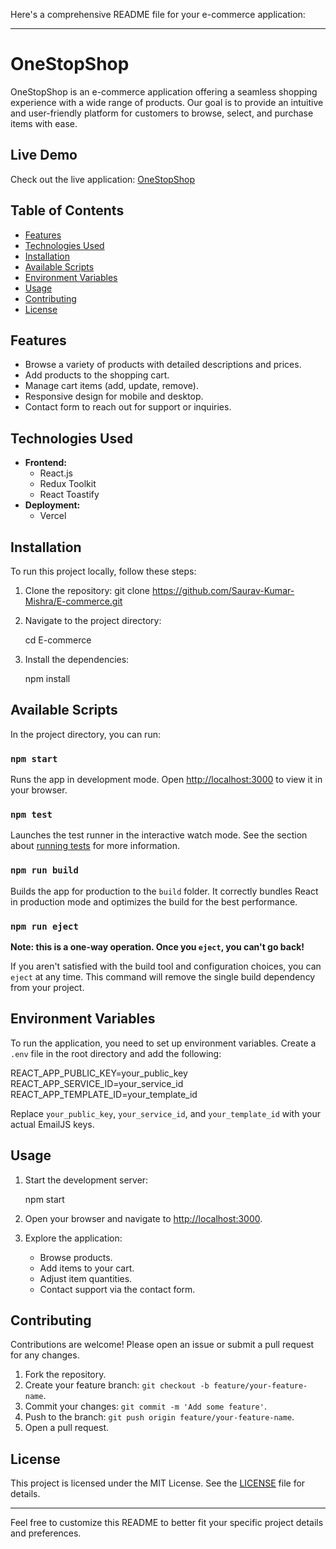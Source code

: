 Here's a comprehensive README file for your e-commerce application:

---

# OneStopShop

OneStopShop is an e-commerce application offering a seamless shopping experience with a wide range of products. Our goal is to provide an intuitive and user-friendly platform for customers to browse, select, and purchase items with ease.

## Live Demo

Check out the live application: [OneStopShop](https://e-commerce-kappa-henna-84.vercel.app/)

## Table of Contents

- [Features](#features)
- [Technologies Used](#technologies-used)
- [Installation](#installation)
- [Available Scripts](#available-scripts)
- [Environment Variables](#environment-variables)
- [Usage](#usage)
- [Contributing](#contributing)
- [License](#license)

## Features

- Browse a variety of products with detailed descriptions and prices.
- Add products to the shopping cart.
- Manage cart items (add, update, remove).
- Responsive design for mobile and desktop.
- Contact form to reach out for support or inquiries.

## Technologies Used

- **Frontend:**
  - React.js
  - Redux Toolkit
  - React Toastify
- **Deployment:**
  - Vercel

## Installation

To run this project locally, follow these steps:

1. Clone the repository:
   git clone https://github.com/Saurav-Kumar-Mishra/E-commerce.git


2. Navigate to the project directory:
   
   cd E-commerce
  

4. Install the dependencies:

   npm install
   

## Available Scripts

In the project directory, you can run:

### `npm start`

Runs the app in development mode. Open [http://localhost:3000](http://localhost:3000) to view it in your browser.

### `npm test`

Launches the test runner in the interactive watch mode. See the section about [running tests](https://facebook.github.io/create-react-app/docs/running-tests) for more information.

### `npm run build`

Builds the app for production to the `build` folder. It correctly bundles React in production mode and optimizes the build for the best performance.

### `npm run eject`

**Note: this is a one-way operation. Once you `eject`, you can't go back!**

If you aren't satisfied with the build tool and configuration choices, you can `eject` at any time. This command will remove the single build dependency from your project.

## Environment Variables

To run the application, you need to set up environment variables. Create a `.env` file in the root directory and add the following:


REACT_APP_PUBLIC_KEY=your_public_key
REACT_APP_SERVICE_ID=your_service_id
REACT_APP_TEMPLATE_ID=your_template_id


Replace `your_public_key`, `your_service_id`, and `your_template_id` with your actual EmailJS keys.

## Usage

1. Start the development server:
   
   npm start
   

2. Open your browser and navigate to [http://localhost:3000](http://localhost:3000).

3. Explore the application:
   - Browse products.
   - Add items to your cart.
   - Adjust item quantities.
   - Contact support via the contact form.

## Contributing

Contributions are welcome! Please open an issue or submit a pull request for any changes.

1. Fork the repository.
2. Create your feature branch: `git checkout -b feature/your-feature-name`.
3. Commit your changes: `git commit -m 'Add some feature'`.
4. Push to the branch: `git push origin feature/your-feature-name`.
5. Open a pull request.

## License

This project is licensed under the MIT License. See the [LICENSE](LICENSE) file for details.

---

Feel free to customize this README to better fit your specific project details and preferences.
